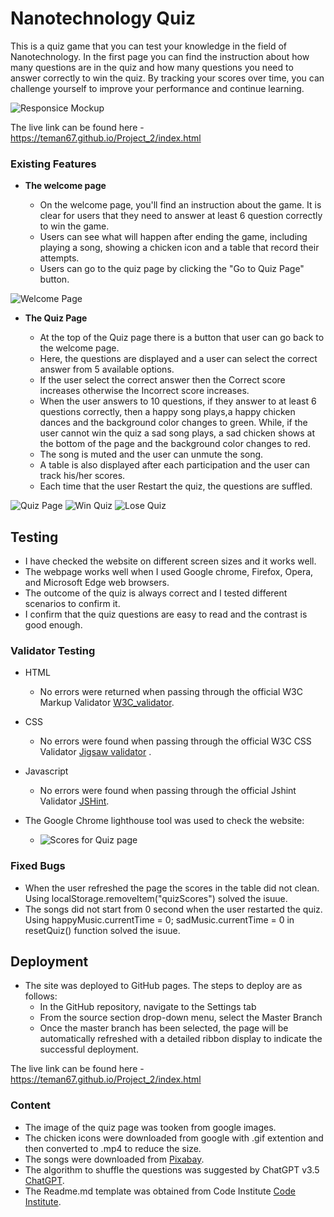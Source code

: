 # Nanotechnology Quiz

This is a quiz game that you can test your knowledge in the field of Nanotechnology. In the first page you can find the instruction about how many questions are in the quiz and how many questions you need to answer correctly to win the quiz. By tracking your scores over time, you can challenge yourself to improve your performance and continue learning.

![Responsice Mockup](readme_folder/Responsive.png)

The live link can be found here - <https://teman67.github.io/Project_2/index.html>

### Existing Features

- __The welcome page__

  - On the welcome page, you'll find an instruction about the game. It is clear for users that they need to answer at least 6 question correctly to win the game.
  - Users can see what will happen after ending the game, including playing a song, showing a chicken icon and a table that record their attempts.
  - Users can go to the quiz page by clicking the "Go to Quiz Page" button.

![Welcome Page](readme_folder/Welcome_page.png)

- __The Quiz Page__
  
  - At the top of the Quiz page there is a button that user can go back to the welcome page.
  - Here, the questions are displayed and a user can select the correct answer from 5 available options.
  - If the user select the correct answer then the Correct score increases otherwise the Incorrect score increases.
  - When the user answers to 10 questions, if they answer to at least 6 questions correctly, then a happy song plays,a happy chicken dances and the background color changes to green. While, if the user cannot win the quiz a sad song plays, a sad chicken shows at the bottom of the page and the background color changes to red.
  - The song is muted and the user can unmute the song.
  - A table is also displayed after each participation and the user can track his/her scores.
  - Each time that the user Restart the quiz, the questions are suffled.
  
![Quiz Page](readme_folder/Quiz_page.png)
![Win Quiz](readme_folder/Win_quiz.png)
![Lose Quiz](readme_folder/Lose_quiz.png)

## Testing

- I have checked the website on different screen sizes and it works well.
- The webpage works well when I used Google chrome, Firefox, Opera, and Microsoft Edge web browsers.
- The outcome of the quiz is always correct and I tested different scenarios to confirm it.
- I confirm that the quiz questions are easy to read and the contrast is good enough.

### Validator Testing

- HTML
  - No errors were returned when passing through the official W3C Markup Validator [W3C_validator](https://validator.w3.org/).
- CSS
  - No errors were found when passing through the official W3C CSS Validator [Jigsaw validator](https://jigsaw.w3.org/) .
- Javascript
  - No errors were found when passing through the official Jshint Validator [JSHint](https://jshint.com/).

- The Google Chrome lighthouse tool was used to check the website:
  - ![Scores for Quiz page](readme_folder/Scores.png)

### Fixed Bugs

- When the user refreshed the page the scores in the table did not clean. Using localStorage.removeItem("quizScores") solved the isuue.
- The songs did not start from 0 second when the user restarted the quiz. Using happyMusic.currentTime = 0; sadMusic.currentTime = 0 in resetQuiz() function solved the isuue.

## Deployment

- The site was deployed to GitHub pages. The steps to deploy are as follows:
  - In the GitHub repository, navigate to the Settings tab
  - From the source section drop-down menu, select the Master Branch
  - Once the master branch has been selected, the page will be automatically refreshed with a detailed ribbon display to indicate the successful deployment.

The live link can be found here - <https://teman67.github.io/Project_2/index.html>

### Content

- The image of the quiz page was tooken from google images.
- The chicken icons were downloaded from google with .gif extention and then converted to .mp4 to reduce the size.
- The songs were downloaded from [Pixabay](https://pixabay.com).
- The algorithm to shuffle the questions was suggested by ChatGPT v3.5 [ChatGPT](https://chat.openai.com/).
- The Readme.md template was obtained from Code Institute [Code Institute](https://github.com/Code-Institute-Org/ci-full-template).
